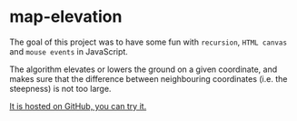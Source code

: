 # map-elevation

The goal of this project was to have some fun with `recursion`, `HTML canvas` and `mouse events` in JavaScript.

The algorithm elevates or lowers the ground on a given coordinate, and makes sure that the difference between neighbouring coordinates (i.e. the steepness) is not too large.

[It is hosted on GitHub, you can try it.](https://gergoabraham.github.io/map-elevation/)
